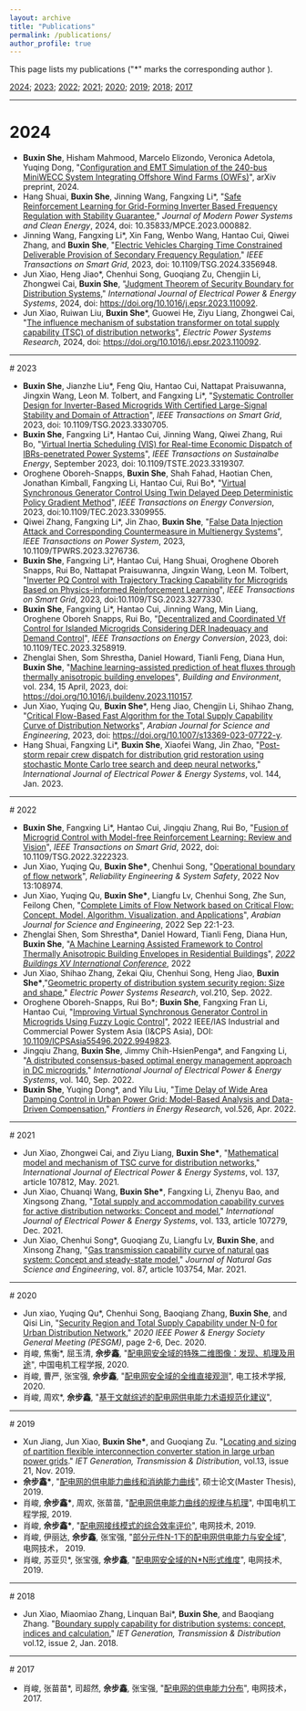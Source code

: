 ```yaml
---
layout: archive
title: "Publications"
permalink: /publications/
author_profile: true
---
```

This page lists my publications ("\*" marks the corresponding author ).

[2024](#2024); [2023](#2023); [2022](#2022); [2021](#2021); [2020](#2020); [2019](#2019); [2018](#2018); [2017](#2017)

---

<div id='2024'/>

# 2024
* **Buxin She**, Hisham Mahmood, Marcelo Elizondo, Veronica Adetola, Yuqing Dong, "[Configuration and EMT Simulation of the 240-bus MiniWECC System Integrating Offshore Wind Farms (OWFs)](https://arxiv.org/abs/2403.07988)", arXiv preprint, 2024.
* Hang Shuai, **Buxin She**, Jinning Wang, Fangxing Li\*, "[Safe Reinforcement Learning for Grid-Forming Inverter Based Frequency Regulation with Stability Guarantee](https://ieeexplore.ieee.org/abstract/document/10495852)," *Journal of Modern Power Systems and Clean Energy*, 2024, doi: 10.35833/MPCE.2023.000882.
* Jinning Wang, Fangxing Li\*, Xin Fang, Wenbo Wang, Hantao Cui, Qiwei Zhang, and **Buxin She**, "[Electric Vehicles Charging Time Constrained Deliverable Provision of Secondary Frequency Regulation](https://ieeexplore.ieee.org/abstract/document/10411057)," *IEEE Transactions on Smart Grid*, 2023, doi: 10.1109/TSG.2024.3356948.
* Jun Xiao, Heng Jiao\*, Chenhui Song, Guoqiang Zu, Chengjin Li, Zhongwei Cai, **Buxin She**, "[Judgment Theorem of Security Boundary for Distribution Systems](https://www.sciencedirect.com/science/article/pii/S0142061523008062)," *International Journal of Electrical Power & Energy Systems*, 2024, doi: https://doi.org/10.1016/j.epsr.2023.110092.
* Jun Xiao, Ruiwan Liu, **Buxin She**\*, Guowei He, Ziyu Liang, Zhongwei Cai, "[The influence mechanism of substation transformer on total supply capability (TSC) of distribution networks](https://www.sciencedirect.com/science/article/pii/S0378779623009793)", *Electric Power Systems Research*, 2024, doi: https://doi.org/10.1016/j.epsr.2023.110092.

---

<div id='2023'/>
# 2023

* **Buxin She**, Jianzhe Liu\*, Feng Qiu, Hantao Cui, Nattapat Praisuwanna, Jingxin Wang, Leon M. Tolbert, and Fangxing Li\*, "[Systematic Controller Design for Inverter-Based Microgrids With Certified Large-Signal Stability and Domain of Attraction](https://ieeexplore.ieee.org/abstract/document/10310265)", *IEEE Transactions on Smart Grid*, 2023, doi: 10.1109/TSG.2023.3330705.
* **Buxin She**, Fangxing Li\*, Hantao Cui, Jinning Wang, Qiwei Zhang, Rui Bo, "[Virtual Inertia Scheduling (VIS) for Real-time Economic Dispatch of IBRs-penetrated Power Systems](https://ieeexplore.ieee.org/abstract/document/10264213)", *IEEE Transactions on Sustainalbe Energy*, September 2023, doi: 10.1109/TSTE.2023.3319307.
* Oroghene Oboreh-Snapps, **Buxin She**, Shah Fahad, Haotian Chen, Jonathan Kimball, Fangxing Li, Hantao Cui, Rui Bo\*, "[Virtual Synchronous Generator Control Using Twin Delayed Deep Deterministic Policy Gradient Method](https://ieeexplore.ieee.org/abstract/document/10234723)", *IEEE Transactions on Energy Conversion*, 2023, doi:10.1109/TEC.2023.3309955.
* Qiwei Zhang, Fangxing Li\*, Jin Zhao, **Buxin She**, "[False Data Injection Attack and Corresponding Countermeasure in Multienergy Systems](https://ieeexplore.ieee.org/abstract/document/10126114)", *IEEE Transactions on Power System*, 2023, 10.1109/TPWRS.2023.3276736.
* **Buxin She**, Fangxing Li\*, Hantao Cui, Hang Shuai, Oroghene Oboreh Snapps, Rui Bo, Nattapat Praisuwanna, Jingxin Wang,  Leon M. Tolbert, "[Inverter PQ Control with Trajectory Tracking Capability for Microgrids Based on Physics-informed Reinforcement Learning](https://ieeexplore.ieee.org/abstract/document/10128154)", *IEEE Transactions on Smart Grid*, 2023, doi:10.1109/TSG.2023.3277330.
* **Buxin She**, Fangxing Li\*, Hantao Cui, Jinning Wang, Min Liang, Oroghene Oboreh Snapps, Rui Bo,  "[Decentralized and Coordinated Vf Control for Islanded Microgrids Considering DER Inadequacy and Demand Control](https://arxiv.org/abs/2206.11407)", *IEEE Transactions on Energy Conversion*, 2023, doi: 10.1109/TEC.2023.3258919.
* Zhenglai Shen, Som Shrestha, Daniel Howard, Tianli Feng, Diana Hun, **Buxin She**, "[Machine learning–assisted prediction of heat fluxes through thermally anisotropic building envelopes](https://www.sciencedirect.com/science/article/pii/S0360132323001841)", *Building and Environment*, vol. 234, 15 April, 2023, doi: https://doi.org/10.1016/j.buildenv.2023.110157.
* Jun Xiao, Yuqing Qu, **Buxin She**\*, Heng Jiao, Chengjin Li, Shihao Zhang, "[Critical Flow-Based Fast Algorithm for the Total Supply Capability Curve of Distribution Networks](https://link.springer.com/article/10.1007/s13369-023-07722-y)", *Arabian Journal for Science and Engineering*, 2023, doi: https://doi.org/10.1007/s13369-023-07722-y.
* Hang Shuai, Fangxing Li\*, **Buxin She**, Xiaofei Wang, Jin Zhao, "[Post-storm repair crew dispatch for distribution grid restoration using stochastic Monte Carlo tree search and deep neural networks](https://www.sciencedirect.com/science/article/abs/pii/S0142061522004847)," *International Journal of Electrical Power & Energy Systems*, vol. 144, Jan. 2023.

---

<div id='2022'/>
# 2022

* **Buxin She**, Fangxing Li\*, Hantao Cui, Jingqiu Zhang, Rui Bo, "[Fusion of Microgrid Control with Model-free Reinforcement Learning: Review and Vision](https://ieeexplore.ieee.org/abstract/document/9951405)", *IEEE Transactions on Smart Grid*, 2022, doi: 10.1109/TSG.2022.3222323.
* Jun Xiao, Yuqing Qu, **Buxin She\***, Chenhui Song, "[Operational boundary of flow network](https://www.sciencedirect.com/science/article/abs/pii/S0951832022005890)", *Reliability Engineering & System Safety*, 2022 Nov 13:108974.
* Jun Xiao, Yuqing Qu, **Buxin She\***, Liangfu Lv, Chenhui Song, Zhe Sun, Feilong Chen, "[Complete Limits of Flow Network based on Critical Flow: Concept, Model, Algorithm, Visualization, and Applications](https://link.springer.com/article/10.1007/s13369-022-07213-6)", *Arabian Journal for Science and Engineering*, 2022 Sep 22:1-23.
* Zhenglai Shen, Som Shrestha\*, Daniel Howard, Tianli Feng, Diana Hun, **Buxin She**, "[A Machine Learning Assisted Framework to Control Thermally Anisotropic Building Envelopes in Residential Buildings](https://www.osti.gov/biblio/1923208)", *[2022 Buildings XV International Conference](https://www.ashrae.org/conferences)*, 2022
* Jun Xiao, Shihao Zhang, Zekai Qiu, Chenhui Song, Heng Jiao,  **Buxin She\***,"[Geometric property of distribution system security region: Size and shape](https://www.sciencedirect.com/science/article/abs/pii/S0378779622003303)," *Electric Power Systems Research*, vol.210, Sep. 2022.
* Oroghene Oboreh-Snapps, Rui Bo\*; **Buxin She**, Fangxing Fran Li, Hantao Cui, "[Improving Virtual Synchronous Generator Control in Microgrids Using Fuzzy Logic Control](https://ieeexplore.ieee.org/document/9949823)", 2022 IEEE/IAS Industrial and Commercial Power System Asia (I&CPS Asia), DOI: [10.1109/ICPSAsia55496.2022.9949823](https://ieeexplore.ieee.org/document/9949823).
* Jingqiu Zhang, **Buxin She**, Jimmy Chih-HsienPenga\*, and Fangxing Li, "[A distributed consensus-based optimal energy management approach in DC microgrids](https://www.sciencedirect.com/science/article/abs/pii/S0142061522000606)," *International Journal of Electrical Power & Energy Systems*, vol. 140, Sep. 2022.
* **Buxin She**, Yuqing Dong\*, and Yilu Liu, "[Time Delay of Wide Area Damping Control in Urban Power Grid: Model-Based Analysis and Data-Driven Compensation](https://www.frontiersin.org/articles/10.3389/fenrg.2022.895163/full)," *Frontiers in Energy Research*, vol.526, Apr. 2022.

---

<div id='2021'/>
# 2021

* Jun Xiao, Zhongwei Cai, and Ziyu Liang, **Buxin She\***, "[Mathematical model and mechanism of TSC curve for distribution networks](https://www.sciencedirect.com/science/article/abs/pii/S0142061521010280)," *International Journal of Electrical Power & Energy Systems*, vol. 137, article 107812, May. 2021.
* Jun Xiao, Chuanqi Wang, **Buxin She\***, Fangxing Li, Zhenyu Bao, and Xingsong Zhang, "[Total supply and accommodation capability curves for active distribution networks: Concept and model](https://www.sciencedirect.com/science/article/abs/pii/S0142061521005184)," *International Journal of Electrical Power & Energy Systems*, vol. 133, article 107279, Dec. 2021.
* Jun Xiao, Chenhui Song\*, Guoqiang Zu, Liangfu Lv, **Buxin She**, and Xinsong Zhang, "[Gas transmission capability curve of natural gas system: Concept and steady-state model](https://www.sciencedirect.com/science/article/abs/pii/S1875510020306089)," *Journal of Natural Gas Science and Engineering*, vol. 87, article 103754, Mar. 2021.

---

<div id='2020'/>
# 2020

* Jun xiao, Yuqing Qu\*, Chenhui Song, Baoqiang Zhang, **Buxin She**, and Qisi Lin, "[Security Region and Total Supply Capability under N-0 for Urban Distribution Network](https://ieeexplore.ieee.org/abstract/document/9281818)," *2020 IEEE Power & Energy Society General Meeting (PESGM)*, page 2-6, Dec. 2020.
* 肖峻, 焦衡\*, 屈玉清, **佘步鑫**, "[配电网安全域的特殊二维图像：发现、机理及用途](https://chn.oversea.cnki.net/kns/Detail?sfield=fn&QueryID=0&CurRec=6&recid=&FileName=ZGDC202016003&DbName=CJFDLAST2020&DbCode=CJFD&yx=A&pr=&URLID=11.2107.TM.20200318.1649.005)", 中国电机工程学报, 2020.
* 肖峻, 曹严, 张宝强, **佘步鑫**, "[配电网安全域的全维直接观测](https://chn.oversea.cnki.net/kns/Detail?sfield=fn&QueryID=0&CurRec=5&recid=&FileName=DGJS202019018&DbName=CJFDLAST2020&DbCode=CJFD&yx=A&pr=&URLID=11.2188.TM.20200622.1833.004)", 电工技术学报, 2020.
* 肖峻, 周欢\*, **佘步鑫**, "[基于文献综述的配电网供电能力术语规范化建议](https://chn.oversea.cnki.net/KCMS/detail/detail.aspx?dbcode=CJFD&dbname=CJFDLAST2020&filename=DGJS202019018&uniplatform=OVERSEA&v=0JM_PR5xNqoySwhXFKANH2ro2bC-l9oIJYEEyzdwpMw4YE5oWGmKoG1RUMZXipO6)",

---

<div id='2019'/>
# 2019

* Xun Jiang, Jun Xiao, **Buxin She\***, and Guoqiang Zu. "[Locating and sizing of partition flexible interconnection converter station in large urban power grids](https://digital-library.theiet.org/content/journals/10.1049/iet-gtd.2018.6871)." *IET Generation, Transmission & Distribution*, vol.13, issue 21, Nov. 2019.
* **佘步鑫\***, "[配电网的供电能力曲线和消纳能力曲线](https://chn.oversea.cnki.net/kns/Detail?sfield=fn&QueryID=0&CurRec=7&FileName=1021723903.nh&DbName=CMFD202201&DbCode=CMFD)", 硕士论文(Master Thesis), 2019.
* 肖峻, **佘步鑫\***, 周欢, 张苗苗, "[配电网供电能力曲线的规律与机理](https://www.cnki.com.cn/Article/CJFDTotal-ZGDC201916009.htm)", 中国电机工程学报, 2019.
* 肖峻, **佘步鑫\***, "[配电网接线模式的综合效率评价](https://www.cnki.com.cn/Article/CJFDTotal-DWJS201910037.htm)", 电网技术, 2019.
* 肖峻, 伊丽达, **佘步鑫**, 张宝强, "[部分元件N-1下的配电网供电能力与安全域](https://chn.oversea.cnki.net/kns/Detail?sfield=fn&QueryID=0&CurRec=11&recid=&FileName=DWJS201904047&DbName=CJFDLAST2019&DbCode=CJFD&yx=A&pr=&URLID=11.2410.TM.20190307.1608.007)", 电网技术， 2019.
* 肖峻, 苏亚贝\*, 张宝强, **佘步鑫**, "[配电网安全域的N*N形式维度](https://chn.oversea.cnki.net/kns/Detail?sfield=fn&QueryID=0&CurRec=9&recid=&FileName=DWJS201907027&DbName=CJFDLAST2019&DbCode=CJFD&yx=A&pr=&URLID=11.2410.TM.20190424.1336.001)", 电网技术, 2019.

---

<div id='2018'/>
# 2018

* Jun Xiao, Miaomiao Zhang, Linquan Bai\*, **Buxin She**, and Baoqiang Zhang. "[Boundary supply capability for distribution systems: concept, indices and calculation](https://ietresearch.onlinelibrary.wiley.com/doi/full/10.1049/iet-gtd.2017.0725)," *IET Generation, Transmission & Distribution* vol.12, issue 2, Jan. 2018.

---

<div id='2017'/>
# 2017

* 肖峻, 张苗苗\*, 司超然, **佘步鑫**, 张宝强, "[配电网的供电能力分布](https://chn.oversea.cnki.net/KCMS/detail/detail.aspx?dbcode=CJFD&dbname=CJFDLAST2017&filename=DWJS201710031&uniplatform=OVERSEA&v=_rnILaSK9Q2eK_zGoW1foE6m7wPD7byiZ29vl1gORV7SgJkj02R7_ebZqYt8CIHk)", 电网技术， 2017.
